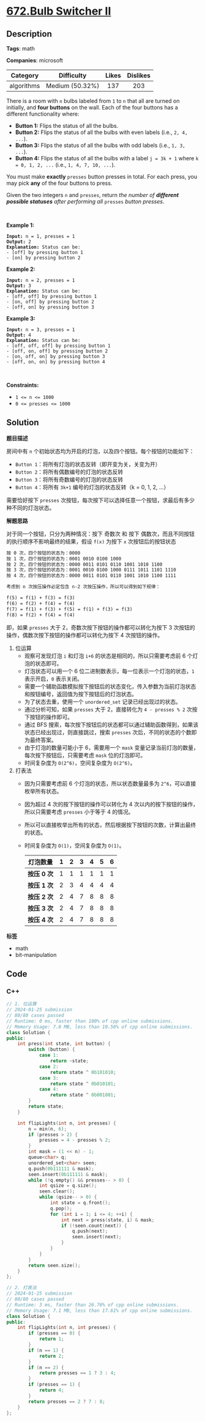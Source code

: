 # [672.Bulb Switcher II](https://leetcode.com/problems/bulb-switcher-ii/description/)

## Description

**Tags**: math

**Companies**: microsoft

|  Category  |   Difficulty    | Likes | Dislikes |
| :--------: | :-------------: | :---: | :------: |
| algorithms | Medium (50.32%) |  137  |   203    |

<p>There is a room with <code>n</code> bulbs labeled from <code>1</code> to <code>n</code> that all are turned on initially, and <strong>four buttons</strong> on the wall. Each of the four buttons has a different functionality where:</p>
<ul>
  <li><strong>Button 1:</strong> Flips the status of all the bulbs.</li>
  <li><strong>Button 2:</strong> Flips the status of all the bulbs with even labels (i.e., <code>2, 4, ...</code>).</li>
  <li><strong>Button 3:</strong> Flips the status of all the bulbs with odd labels (i.e., <code>1, 3, ...</code>).</li>
  <li><strong>Button 4:</strong> Flips the status of all the bulbs with a label <code>j = 3k + 1</code> where <code>k = 0, 1, 2, ...</code> (i.e., <code>1, 4, 7, 10, ...</code>).</li>
</ul>
<p>You must make <strong>exactly</strong> <code>presses</code> button presses in total. For each press, you may pick <strong>any</strong> of the four buttons to press.</p>
<p>Given the two integers <code>n</code> and <code>presses</code>, return <em>the number of <strong>different possible statuses</strong> after performing all </em><code>presses</code><em> button presses</em>.</p>
<p>&nbsp;</p>
<p><strong class="example">Example 1:</strong></p>
<pre><code><strong>Input:</strong> n = 1, presses = 1
<strong>Output:</strong> 2
<strong>Explanation:</strong> Status can be:
- [off] by pressing button 1
- [on] by pressing button 2</code></pre>
<p><strong class="example">Example 2:</strong></p>
<pre><code><strong>Input:</strong> n = 2, presses = 1
<strong>Output:</strong> 3
<strong>Explanation:</strong> Status can be:
- [off, off] by pressing button 1
- [on, off] by pressing button 2
- [off, on] by pressing button 3</code></pre>
<p><strong class="example">Example 3:</strong></p>
<pre><code><strong>Input:</strong> n = 3, presses = 1
<strong>Output:</strong> 4
<strong>Explanation:</strong> Status can be:
- [off, off, off] by pressing button 1
- [off, on, off] by pressing button 2
- [on, off, on] by pressing button 3
- [off, on, on] by pressing button 4</code></pre>
<p>&nbsp;</p>
<p><strong>Constraints:</strong></p>
<ul>
  <li><code>1 &lt;= n &lt;= 1000</code></li>
  <li><code>0 &lt;= presses &lt;= 1000</code></li>
</ul>

## Solution

**题目描述**

房间中有 `n` 个初始状态均为开启的灯泡，以及四个按钮。每个按钮的功能如下：

- `Button 1`：将所有灯泡的状态反转（即开变为关，关变为开）
- `Button 2`：将所有偶数编号的灯泡的状态反转
- `Button 3`：将所有奇数编号的灯泡的状态反转
- `Button 4`：将所有 `3k+1` 编号的灯泡的状态反转（k = 0, 1, 2, ...）

需要恰好按下 `presses` 次按钮，每次按下可以选择任意一个按钮，求最后有多少种不同的灯泡状态。

**解题思路**

对于同一个按钮，只分为两种情况：按下 奇数次 和 按下 偶数次，而且不同按钮的执行顺序不影响最终的结果，假设 `f(x)` 为按下 `x` 次按钮后的按钮状态

```txt
按 0 次，四个按钮的状态为：0000
按 1 次，四个按钮的状态为：0001 0010 0100 1000
按 2 次，四个按钮的状态为：0000 0011 0101 0110 1001 1010 1100
按 3 次，四个按钮的状态为：0001 0010 0100 1000 0111 1011 1101 1110
按 4 次，四个按钮的状态为：0000 0011 0101 0110 1001 1010 1100 1111

考虑到 n 次按压操作必定包含 n-2 次按压操作，所以可以得到如下规律：

f(5) = f(1) + f(3) = f(3)
f(6) = f(2) + f(4) = f(4)
f(7) = f(1) + f(3) + f(5) = f(1) + f(3) = f(3)
f(8) = f(2) + f(4) = f(4)
```

即，如果 `presses` 大于 2，奇数次按下按钮的操作都可以转化为按下 3 次按钮的操作，偶数次按下按钮的操作都可以转化为按下 4 次按钮的操作。

1. 位运算
   - 观察可发现灯泡 `i` 和灯泡 `i+6` 的状态是相同的，所以只需要考虑前 6 个灯泡的状态即可。
   - 灯泡状态可以用一个 6 位二进制数表示，每一位表示一个灯泡的状态，`1` 表示开启，`0` 表示关闭。
   - 需要一个辅助函数模拟按下按钮后的状态变化，传入参数为当前灯泡状态和按钮编号，返回值为按下按钮后的灯泡状态。
   - 为了状态去重，使用一个 `unordered_set` 记录已经出现过的状态。
   - 通过分析可知，如果 `presses` 大于 2，直接转化为 `4 - presses % 2` 次按下按钮的操作即可。
   - 通过 BFS 搜索，每次按下按钮后的状态都可以通过辅助函数得到，如果该状态已经出现过，则直接跳过，搜索 `presses` 次后，不同的状态的个数即为最终答案。
   - 由于灯泡的数量可能小于 6，需要用一个 `mask` 变量记录当前灯泡的数量，每次按下按钮后，只需要考虑 `mask` 位的灯泡即可。
   - 时间复杂度为 `O(2^6)`，空间复杂度为 `O(2^6)`。
2. 打表法
   - 因为只需要考虑前 6 个灯泡的状态，所以状态数量最多为 `2^6`，可以直接枚举所有状态。
   - 因为超过 4 次的按下按钮的操作可以转化为 4 次以内的按下按钮的操作，所以只需要考虑 `presses` 小于等于 4 的情况。
   - 所以可以直接枚举出所有的状态，然后根据按下按钮的次数，计算出最终的状态。
   - 时间复杂度为 `O(1)`，空间复杂度为 `O(1)`。

        |   灯泡数量    |   1   |   2   |   3   |   4   |   5   |   6   |
        | :-----------: | :---: | :---: | :---: | :---: | :---: | :---: |
        | **按压 0 次** |   1   |   1   |   1   |   1   |   1   |   1   |
        | **按压 1 次** |   2   |   3   |   4   |   4   |   4   |   4   |
        | **按压 2 次** |   2   |   4   |   7   |   8   |   8   |   8   |
        | **按压 3 次** |   2   |   4   |   7   |   8   |   8   |   8   |
        | **按压 4 次** |   2   |   4   |   7   |   8   |   8   |   8   |

**标签**

- math
- bit-manipulation

<!-- code start -->
## Code

### C++

```cpp
// 1. 位运算
// 2024-01-25 submission
// 80/80 cases passed
// Runtime: 0 ms, faster than 100% of cpp online submissions.
// Memory Usage: 7.8 MB, less than 10.56% of cpp online submissions.
class Solution {
public:
    int press(int state, int button) {
        switch (button) {
            case 1:
                return ~state;
            case 2:
                return state ^ 0b101010;
            case 3:
                return state ^ 0b010101;
            case 4:
                return state ^ 0b001001;
        }
        return state;
    }

    int flipLights(int n, int presses) {
        n = min(n, 6);
        if (presses > 2) {
            presses = 4 - presses % 2;
        }
        int mask = (1 << n) - 1;
        queue<char> q;
        unordered_set<char> seen;
        q.push(0b111111 & mask);
        seen.insert(0b111111 & mask);
        while (!q.empty() && presses-- > 0) {
            int qsize = q.size();
            seen.clear();
            while (qsize-- > 0) {
                int state = q.front();
                q.pop();
                for (int i = 1; i <= 4; ++i) {
                    int next = press(state, i) & mask;
                    if (!seen.count(next)) {
                        q.push(next);
                        seen.insert(next);
                    }
                }
            }
        }
        return seen.size();
    }
};
```

```cpp
// 2. 打表法
// 2024-01-25 submission
// 80/80 cases passed
// Runtime: 3 ms, faster than 26.76% of cpp online submissions.
// Memory Usage: 7.1 MB, less than 17.61% of cpp online submissions.
class Solution {
public:
    int flipLights(int n, int presses) {
        if (presses == 0) {
            return 1;
        }
        if (n == 1) {
            return 2;
        }
        if (n == 2) {
            return presses == 1 ? 3 : 4;
        }
        if (presses == 1) {
            return 4;
        }
        return presses == 2 ? 7 : 8;
    }
};
```

<!-- code end -->
